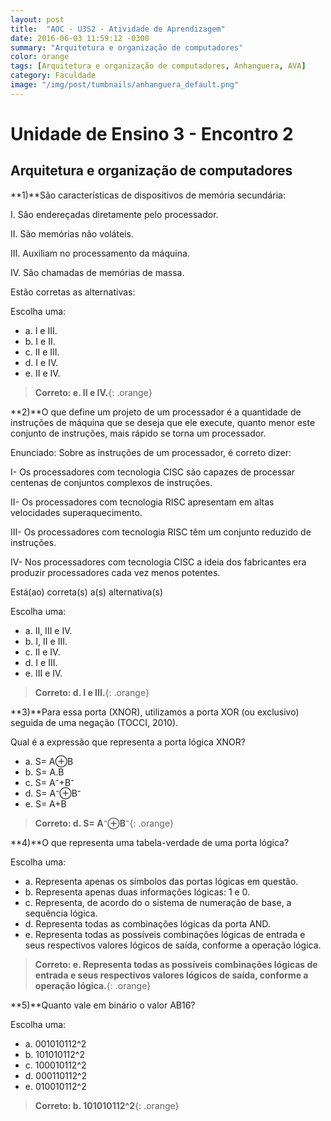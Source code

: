 ```yaml
---
layout: post
title:  "AOC - U3S2 - Atividade de Aprendizagem"
date: 2016-06-03 11:59:12 -0300
summary: "Arquitetura e organização de computadores"
color: orange
tags: [Arquitetura e organização de computadores, Anhanguera, AVA]
category: Faculdade
image: "/img/post/tumbnails/anhanguera_default.png"
---
```


# Unidade de Ensino 3 - Encontro 2

## Arquitetura e organização de computadores

**1)**São características de dispositivos de memória secundária:

I. São endereçadas diretamente pelo processador.

II. São memórias não voláteis.

III. Auxiliam no processamento da máquina.

IV. São chamadas de memórias de massa.

Estão corretas as alternativas:

Escolha uma:

- a. I e III.
- b. I e II.
- c. II e III.
- d. I e IV.
- e. II e IV.

> **Correto: e. II e IV.**{: .orange}

<script async src="//pagead2.googlesyndication.com/pagead/js/adsbygoogle.js"></script>
<!-- Anuncio Index Page -->
<ins class="adsbygoogle"
     style="display:block"
     data-ad-client="ca-pub-7123972893709158"
     data-ad-slot="2188606626"
     data-ad-format="auto"></ins>
<script>
(adsbygoogle = window.adsbygoogle || []).push({});
</script>

**2)**O que define um projeto de um processador é a quantidade de instruções de máquina que se deseja que ele execute, quanto menor este conjunto de instruções, mais rápido se torna um processador.

Enunciado: Sobre as instruções de um processador, é correto dizer:

I- Os processadores com tecnologia CISC são capazes de processar centenas de conjuntos complexos de instruções.

II- Os processadores com tecnologia RISC apresentam em altas velocidades superaquecimento.

III- Os processadores com tecnologia RISC têm um conjunto reduzido de instruções.

IV- Nos processadores com tecnologia CISC a ideia dos fabricantes era produzir processadores cada vez menos potentes.

Está(ao) correta(s) a(s) alternativa(s)

Escolha uma:

- a. II, III e IV.
- b. I, II e III.
- c. II e IV.
- d. I e III.
- e. III e IV.

> **Correto: d. I e III.**{: .orange}

**3)**Para essa porta (XNOR), utilizamos a porta XOR (ou exclusivo) seguida de uma negação (TOCCI, 2010).

Qual é a expressão que representa a porta lógica XNOR?

- a. S= A⊕B 
- b. S= A.B
- c. S= A⁻+B⁻
- d. S= A⁻⊕B⁻
- e. S= A+B

> **Correto: d. S= A⁻⊕B⁻**{: .orange}

**4)**O que representa uma tabela-verdade de uma porta lógica?

Escolha uma:

- a. Representa apenas os símbolos das portas lógicas em questão.
- b. Representa apenas duas informações lógicas: 1 e 0.
- c. Representa, de acordo do o sistema de numeração de base, a sequência lógica.
- d. Representa todas as combinações lógicas da porta AND.
- e. Representa todas as possíveis combinações lógicas de entrada e seus respectivos valores lógicos de saída, conforme a operação lógica.

> **Correto: e. Representa todas as possíveis combinações lógicas de entrada e seus respectivos valores lógicos de saída, conforme a operação lógica.**{: .orange}

<script async src="//pagead2.googlesyndication.com/pagead/js/adsbygoogle.js"></script>
<!-- Anuncio Index Page -->
<ins class="adsbygoogle"
     style="display:block"
     data-ad-client="ca-pub-7123972893709158"
     data-ad-slot="2188606626"
     data-ad-format="auto"></ins>
<script>
(adsbygoogle = window.adsbygoogle || []).push({});
</script>

**5)**Quanto vale em binário o valor AB16?

Escolha uma:

- a. 001010112^2
- b. 101010112^2
- c. 100010112^2
- d. 000110112^2
- e. 010010112^2

> **Correto: b. 101010112^2**{: .orange}
